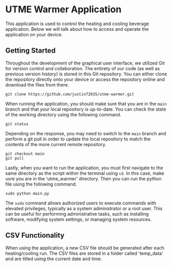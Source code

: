 # UTME Warmer Application

This application is used to control the heating and cooling beverage application. Below we will talk about how to access and operate the application on your device.

## Getting Started

Throughout the development of the graphical user interface, we utilized Git for version control and collaboration. The entirety of our code (as well as previous version history) is stored in this Git repository. You can either clone the repository directly onto your device or access the repository online and download the files from there.

`git clone https://github.com/justin72835/utme-warmer.git`

When running the application, you should make sure that you are in the `main` branch and that your local repository is up-to-date. You can check the state of the working directory using the following command.

`git status`

Depending on the response, you may need to switch to the `main` branch and perform a git pull in order to update the local repository to match the contents of the more current remote repository.

```
git checkout main
git pull
```

Lastly, when you want to run the application, you must first navigate to the same directory as the script within the terminal using `cd`. In this case, make usre you are in the 'utme_warmer' directory. Then you can run the python file using the following command.

`sudo python main.py`

The `sudo` command allows authorized users to execute commands with elevated privileges, typically as a system administrator or a root user. This can be useful for performing administrative tasks, such as installing software, modifying system settings, or managing system resources.

## CSV Functionality

When using the application, a new CSV file should be generated after each heating/cooling run. The CSV files are stored in a folder called 'temp_data' and are titled using the current date and time.
